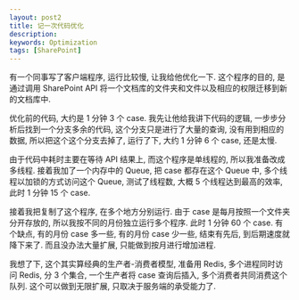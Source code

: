 ```yaml
---
layout: post2
title: 记一次代码优化
description:
keywords: Optimization
tags: [SharePoint]
---
```


有一个同事写了客户端程序, 运行比较慢, 让我给他优化一下.
这个程序的目的, 是通过调用 SharePoint API 将一个文档库的文件夹和文件以及相应的权限迁移到新的文档库中.

优化前的代码, 大约是 1 分钟 3 个 case. 我先让他给我讲下代码的逻辑, 一步步分析后找到一个分支多余的代码, 这个分支只是进行了大量的查询, 没有用到相应的数据, 所以把这个这个分支去掉了, 运行了下, 大约 1 分钟 6 个 case, 还是太慢.

由于代码中耗时主要在等待 API 结果上, 而这个程序是单线程的, 所以我准备改成多线程. 接着我加了一个内存中的 Queue, 把 case 都存在这个 Queue 中, 多个线程以加锁的方式访问这个 Queue, 测试了线程数, 大概 5 个线程达到最高的效率, 此时 1 分钟 15 个 case.

接着我把复制了这个程序, 在多个地方分别运行. 由于 case 是每月按照一个文件夹分开存放的, 所以我按不同的月份独立运行多个程序. 此时 1 分钟 60 个 case. 有个缺点, 有的月份 case 多一些, 有的月份 case 少一些, 结束有先后, 到后期速度就降下来了. 而且没办法大量扩展, 只能做到按月进行增加进程.

我想了下, 这个其实算经典的生产者-消费者模型, 准备用 Redis, 多个进程同时访问 Redis, 分 3 个集合, 一个生产者将 case 查询后插入, 多个消费者共同消费这个队列. 这个可以做到无限扩展, 只取决于服务端的承受能力了.
